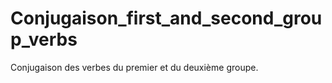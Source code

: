 # Conjugaison_first_and_second_group_verbs
Conjugaison des verbes du premier et du deuxième groupe. 
